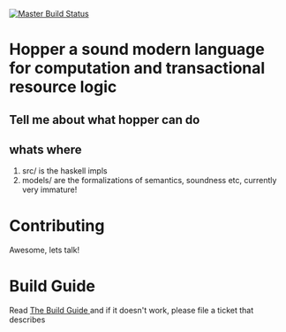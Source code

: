 [![Master Build Status](https://travis-ci.org/hopper-lang/hopper.svg?branch=master)](https://travis-ci.org/hopper-lang/hopper)
# Hopper a sound modern language for computation and transactional resource logic

## Tell me about what hopper can do

## whats where

1. src/ is the haskell impls
2. models/ are the formalizations of semantics, soundness etc, currently very immature!


# Contributing
Awesome, lets talk!

# Build Guide
Read [The Build Guide ](./BuildGuide.md) and if it doesn't work, please file a ticket
that describes
